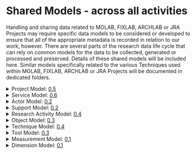 # Shared Models - across all activities
Handling and sharing data related to MOLAB, FIXLAB, ARCHLAB or JRA Projects may require specific data models to be considered or developed to ensure that all of the appropriate metadata is recorded in relation to our work, however. There are several parts of the research data life cycle that can rely on common
models for the data to be collected, generated or processed and preserved. Details of these shared models will be included here. Similar models specifically related to the various Techniques used within MOLAB, FIXLAB, ARCHLAB or JRA Projects will be documented in dedicated folders.
<details>
<summary>Project Model: 
<a href="https://national-gallery.github.io/dynamic-modelling/?url=https://raw.githubusercontent.com/E-RIHS/hs-interoperability/main/Shared%20Models/Project%20Model%20-%20V0.5.tsv">0.5</a>
</summary>
  
## Project Model Details
Relates to models: Object, Actor, Event

| | Date  | Author | Model | Schema | Comment |
| :-----------: | :-----------: | :-----------: | :-----------: | :-----------: | ----------- |
| :heavy_check_mark: | 28-06-2023 | J Padfield | [0.5](https://national-gallery.github.io/dynamic-modelling/?url=https://raw.githubusercontent.com/E-RIHS/hs-interoperability/main/Shared%20Models/Project%20Model%20-%20V0.5.tsv) | [0.5](https://e-rihs.io/schema/project-v0.5.schema.json) | More detailed model further developed after considering the details required during the project application process used in IPERION-HS. The model has been developed in line with developments of the older schema document so that the two now align again. |
|  | 18-04-2023 | J Padfield | [0.4](https://national-gallery.github.io/dynamic-modelling/?url=https://raw.githubusercontent.com/E-RIHS/hs-interoperability/main/Shared%20Models/Project%20Model%20-%20V0.4.tsv) | | More detailed model developed after considering the details required during the project application process used in IPERION-HS. Within this model, the details of any listed objects, samples, sites, etc., that are being examined are only referenced and will need to be collected or defined in a separate form based on the Simple Object Model. |
| | 28-11-2022 | J Padfield | [0.3](https://national-gallery.github.io/dynamic-modelling/?url=https://raw.githubusercontent.com/E-RIHS/hs-interoperability/main/Shared%20Models/Project%20Model%20-%20V0.3.tsv) | [0.3](https://e-rihs.io/schema/project-v0.3.schema.json) | A simplification of the model used as the basis of the initial draft JSON schema document |
| | 24-08-2022 | J Padfield | [0.2](https://national-gallery.github.io/dynamic-modelling/?url=https://raw.githubusercontent.com/E-RIHS/hs-interoperability/main/Shared%20Models/Project%20Model%20-%20V0.2.tsv) | - | Update of the model after further discussion and the assessment of the IPERION HS proposal template. |
| | 17-08-2022 | J Padfield | [0.1](https://national-gallery.github.io/dynamic-modelling/?url=https://raw.githubusercontent.com/E-RIHS/hs-interoperability/main/Shared%20Models/Project%20Model%20-%20V0.1.tsv) | - | Based on task discussions, this is an initial workup of a Project model. The relationships are actually based on CRM properties. The model has been extended to include the notion of the development or versioning of the project through proposal to success or failure. Further work will be required to determine how best to define the Research Questions (ideas that are motivating the project). |
| | <img width=325 /> |<img width=175 /> | <img width=60 /> | <img width=60 /> | <img width=500 /> |
</details>
<details>
<summary>Service Model: 
<a href="https://national-gallery.github.io/dynamic-modelling/?url=https://raw.githubusercontent.com/E-RIHS/hs-interoperability/main/Shared%20Models/Service%20Model%20-%20V0.6.tsv">0.6</a>
</summary>

## Service Model Details

Relates to models: Object, Actor, Equipment, Project
* This includes the concept of a service "Support Activity" as a nested model.

| | Date  | Author | Model | Schema | Comment |
| :-----------: | :-----------: | :-----------: | :-----------: | :-----------: | ----------- |
|:heavy_check_mark: | 09-03-2023 | J Padfield | [0.6](https://national-gallery.github.io/dynamic-modelling/?url=https://raw.githubusercontent.com/E-RIHS/hs-interoperability/main/Shared%20Models/Service%20Model%20-%20V0.6.tsv)  | [0.6](https://e-rihs.io/schema/service-v0.6.schema.json) | Small update to add a field to record optional not for profit Access Unit Costs. |
| :heavy_check_mark: | 08-03-2023 | J Padfield | [0.5](https://national-gallery.github.io/dynamic-modelling/?url=https://raw.githubusercontent.com/E-RIHS/hs-interoperability/main/Shared%20Models/Service%20Model%20-%20V0.5.tsv)  | [0.5](https://e-rihs.io/schema/service-v0.5.schema.json) | Initially an update of model 0.3 to match schema 0.4, but some differences still need to be resolved in relation to the need for a specific service bibliography and a few other minor differences. |
|:heavy_check_mark: | 08-03-2023 | J Padfield |  | [0.4](https://e-rihs.io/schema/service-v0.4.schema.json) | Formatting updates, added some controlled lists, and checked support activity sub-model. |
|:heavy_check_mark: | 03-02-2023 | J Padfield | [0.3](https://national-gallery.github.io/dynamic-modelling/?url=https://raw.githubusercontent.com/E-RIHS/hs-interoperability/main/Shared%20Models/Service%20Model%20-%20V0.3.tsv) | [0.3](https://e-rihs.io/schema/service-v0.3.schema.json) | This model has been updated based on the concept of a Record, which was used to define Tools and services to be listed under E-RIHS.io - a few fields have had some additional examples added - but new metadata fields were also added - the concept of Administration fields was also introduced. |
| :heavy_check_mark: | 12-12-2022 | J Padfield | [0.2](https://national-gallery.github.io/dynamic-modelling/?url=https://raw.githubusercontent.com/E-RIHS/hs-interoperability/main/Shared%20Models/Service%20Model%20-%20V0.2.tsv) | [0.2](https://e-rihs.io/schema/service-v0.2.schema.json) | This model has been updated based on a service form discussed in an E-RIHS IP T3.4 meeting. |
| :heavy_check_mark: | 28-11-2022 | J Padfield | [0.1](https://national-gallery.github.io/dynamic-modelling/?url=https://raw.githubusercontent.com/E-RIHS/hs-interoperability/main/Shared%20Models/Service%20Model%20-%20V0.1.tsv) | [0.1](https://e-rihs.io/schema/service-v0.1.schema.json) | This model represents the core metadata fields required to specifically describe a given Service. Full metadata details of the actual work carried out would need to also include details of related models, such as people, and equipment. |
| | 24-11-2021 | J Padfield | [0.1](https://national-gallery.github.io/dynamic-modelling/?url=https://raw.githubusercontent.com/E-RIHS/hs-interoperability/main/Shared%20Models/Service%20and%20Application%20Simple%20Model%20-%20V0.1.tsv) |  | Original more broad, initial Service and Application model. |
| | <img width=325 /> |<img width=175 /> | <img width=60 /> | <img width=60 /> | <img width=500 /> |
</details>
<details>
<summary>Actor Model: 
<a href="https://national-gallery.github.io/dynamic-modelling/?url=https://raw.githubusercontent.com/E-RIHS/hs-interoperability/main/Actor%20Models/Actor%20Model%20-%20V0.2.tsv">0.2</a>
</summary>

## Actor Model Details

Relates to models: Service, Project, Examination
* To keep things simple the Actor model has been split into two related overlapping Schema: Person and Orginisation

| | Date  | Author | Model | Schema | Comment |
| :-----------: | :-----------: | :-----------: | :-----------: | :-----------: | ----------- |
| :heavy_check_mark: | 18-01-2023 | J Padfield | [0.1](https://national-gallery.github.io/dynamic-modelling/?url=https://raw.githubusercontent.com/E-RIHS/hs-interoperability/main/Shared%20Models/Actor%20Model%20-%20V0.1.tsv) | [0.2O](https://e-rihs.io/schema/organisation-v0.2.schema.json), [0.2P](https://e-rihs.io/schema/person-v0.2.schema.json) | The two schema represent two versions of the Actor model, one for Organisations (O) and one for Person (P) |
| | <img width=325 /> |<img width=175 /> | <img width=60 /> | <img width=60 /> | <img width=500 /> |
</details>
<details>
<summary>Support Model: 
<a href="https://national-gallery.github.io/dynamic-modelling/?url=https://raw.githubusercontent.com/E-RIHS/hs-interoperability/main/Shared%20Models/Support%20Model%20-%20V0.2.tsv">0.2</a>
</summary>

## Support Model Details

Relates to models: Service, Actor, Project

| | Date  | Author | Model | Schema | Comment |
| :-----------: | :-----------: | :-----------: | :-----------: | :-----------: | ----------- |
|:heavy_check_mark: | 08-03-2023 | J Padfield | [0.2](https://national-gallery.github.io/dynamic-modelling/?url=https://raw.githubusercontent.com/E-RIHS/hs-interoperability/main/Shared%20Models/Support%20Model%20-%20V0.2.tsv) |[0.4<sup>*</sup>](https://e-rihs.io/schema/service-v0.4.schema.json) | This model has been simplified as many metadata fields as now covered by the Actor model - <sup>*</sup>Please note this model is actually included as a sub-model in the Services schema. |
| | 11-01-2023 | J Padfield | [0.1](https://national-gallery.github.io/dynamic-modelling/?url=https://raw.githubusercontent.com/E-RIHS/hs-interoperability/main/Shared%20Models/Support%20Model%20-%20V0.1.tsv) | | This model is an initial draft exploring the notion of entities that support services. It has been described as Funding Programme before. It began with the idea of defining the source of funding for a given service, but it has been discussed that different types of support might be provided along with multiple instances so a more flexible relationship is required. Also, actual institutions/organisations can be defined separately as types of Actors so they can be linked or referenced here rather than being defined again. |
| | <img width=475 /> |<img width=175 /> | <img width=60 /> | <img width=60 /> | <img width=400 /> |
</details>
<details>
<summary>Research Activity Model: 
<a href="https://national-gallery.github.io/dynamic-modelling/?url=https://raw.githubusercontent.com/E-RIHS/hs-interoperability/main/Shared%20Models/Research%20Activity%20Model%20-%20V0.4.tsv">0.4</a>
</summary>

## Research Activity Model Details(was Examination Model)

Relates to models: Project, Object, Actor, Event

| | Date  | Author | Model | Schema | Comment |
| :-----------: | :-----------: | :-----------: | :-----------: | :-----------: | ----------- |
| | 04-10-2023 | J Padfield | [0.4](https://national-gallery.github.io/dynamic-modelling/?url=https://raw.githubusercontent.com/E-RIHS/hs-interoperability/main/Shared%20Models/Research%20Activity%20Model%20-%20V0.4.tsv) | | Further extended to improve measurement description, classification and define place to list measurement parameters. Additionally the fields required to add one of more optionally illustrated activity documentation statements has been added." |
| | 30-08-2023 | J Padfield | [0.3](https://national-gallery.github.io/dynamic-modelling/?url=https://raw.githubusercontent.com/E-RIHS/hs-interoperability/main/Shared%20Models/Research%20Activity%20Model%20-%20V0.3.tsv) | | Further clarifcation of the model including the oiption to have multiple "measurements" within a single "Object Examination" |
| | 23-08-2023 | J Padfield | [0.2](https://national-gallery.github.io/dynamic-modelling/?url=https://raw.githubusercontent.com/E-RIHS/hs-interoperability/main/Shared%20Models/Research%20Activity%20Model%20-%20V0.2.tsv) | | The examination model has been extended to cover a more general research activity which can be an examination but could also be a data processing activity. The Tooltips in the model may well be out of date or need adding |
| | 15-09-2022 | J Padfield | [0.1](https://national-gallery.github.io/dynamic-modelling/?url=https://raw.githubusercontent.com/E-RIHS/hs-interoperability/main/Shared%20Models/Examination%20Simple%20Model%20-%20V0.1.tsv) | | This the initial draft model created based on previous discussions related to techniques and equipment. It relates tot he examination of object or archives, further thought is needed to assess what metadata will be useful when considering Archive Examinations. |
| | <img width=475 /> |<img width=175 /> | <img width=60 /> | <img width=60 /> | <img width=400 /> |
</details>
<details>
<summary>Object Model: 
<a href="https://national-gallery.github.io/dynamic-modelling/?url=https://raw.githubusercontent.com/E-RIHS/hs-interoperability/main/Shared%20Models/Object%20Simple%20Model%20-%20V0.3.tsv">0.3</a>
</summary>

## Object Model Details

Relates to models: Actor, Event

| | Date  | Author | Model | Schema | Comment |
| :-----------: | :-----------: | :-----------: | :-----------: | :-----------: | ----------- |
| | 18-04-2023 | J Padfield | [0.3](https://national-gallery.github.io/dynamic-modelling/?url=https://raw.githubusercontent.com/E-RIHS/hs-interoperability/main/Shared%20Models/Object%20Simple%20Model%20-%20V0.3.tsv) | | DRAFT Tidying up the model, checking its use in relation to the Projects model and the broad definition of Focuses of Study |
| | 21-10-2021 | J Padfield | [0.2](https://national-gallery.github.io/dynamic-modelling/?url=https://raw.githubusercontent.com/E-RIHS/hs-interoperability/main/Shared%20Models/Object%20Simple%20Model%20-%20V0.2.tsv) | | Creation of V0.2, added in formatting to improve the clarity of the model and along with increased details of the included fields |
| | 20-10-2021 | J Padfield | [0.1](https://national-gallery.github.io/dynamic-modelling/?url=https://raw.githubusercontent.com/E-RIHS/hs-interoperability/main/Shared%20Models/Object%20Simple%20Model%20-%20V0.1.tsv) | | Creation of the first draft example of a simple object model, based on the Parthenos spreadsheet|
| | <img width=325 /> |<img width=175 /> | <img width=60 /> | <img width=60 /> | <img width=500 /> |
</details>
<details>
<summary>Technique Model: 
<a href="https://national-gallery.github.io/dynamic-modelling/?url=https://raw.githubusercontent.com/E-RIHS/hs-interoperability/main/Shared%20Models/Technique%20Model%20-%20V0.4.tsv">0.4</a>
</summary>

## Technique Model Details

Relates to models: Object, Measurement

| | Date  | Author | Model | Schema | Comment |
| :-----------: | :-----------: | :-----------: | :-----------: | :-----------: | ----------- |
| :heavy_check_mark: | 31-05-2023 | All | [0.4](https://national-gallery.github.io/dynamic-modelling/?url=https://raw.githubusercontent.com/E-RIHS/hs-interoperability/main/Shared%20Models/Technique%20Model%20-%20V0.4.tsv) | [0.4](https://e-rihs.io/schema/technique-v0.4.schema.json) | Simplified model - extended SKOS type description. |
|| 23-06-2022 | J Padfield | [0.3](https://national-gallery.github.io/dynamic-modelling/?url=https://raw.githubusercontent.com/E-RIHS/hs-interoperability/main/Shared%20Models/Technique%20Model%20-%20V0.3.tsv)|| Simplified to a general technique rather than specific details related to equipment etc.|
|| 24-11-2021 | J Padfield | [0.2](https://national-gallery.github.io/dynamic-modelling/?url=https://raw.githubusercontent.com/E-RIHS/hs-interoperability/main/Shared%20Models/Technique%20Model%20-%20V0.2.tsv) || First generic draft - designed to cover a range of different techniques - more targeted models may be required. |
|| 02-11-2021 | S Sotiropoulou | 0.1 | - | Initial draft |
|| <img width=140/> |<img width=125/> | <img width=60/> | <img width=60/> | |
</details>
<details>
<summary>Tool Model: 
<a href="https://national-gallery.github.io/dynamic-modelling/?url=https://raw.githubusercontent.com/E-RIHS/hs-interoperability/main/Shared%20Models/Tool%20Model%20-%20V0.3.tsv">0.3</a>
</summary>

## Tool Model Details (Was Equipment)

Relates to models: Object, Measurement
* Changed to a Tool model to include the concept of software and hardware
* The idea of a tool is just generic and, as they can be nested, this model can also cover the broader idea of Facilities and Platforms of equipment and software.
* Please note when details of people need to be included in relation to those hosting or running a given tool are required, then one needs to consider the Service model

| | Date  | Author | Model | Schema | Comment |
| :-----------: | :-----------: | :-----------: | :-----------: | :-----------: | ----------- |
| :heavy_check_mark: | 19/07/23 | Joe & Wim | [0.3](https://national-gallery.github.io/dynamic-modelling/?url=https://raw.githubusercontent.com/E-RIHS/hs-interoperability/main/Shared%20Models/Tool%20Model%20-%20V0.3.tsv)| [0.3E](https://e-rihs.io/schema/equipment-v0.3.schema.json), [0.3S](https://e-rihs.io/schema/software-v0.3.schema.json) | Moved to the generic Tool concept rather than just equipment and updated model slightly to match the schema. Two schemas have been produced for this model, one for Equipment and one for Software. |
|| 14/06/23 | All | [0.3](https://national-gallery.github.io/dynamic-modelling/?url=https://raw.githubusercontent.com/E-RIHS/hs-interoperability/main/Shared%20Models/Equipment%20Model%20-%20V0.3.tsv)| - | Split the notion of Equipment into Equipment(E)/Software(S) under the notion of Tools. Also extended the model slightly. |
|| 21/03/23 | J Padfield | [0.2](https://national-gallery.github.io/dynamic-modelling/?url=https://raw.githubusercontent.com/E-RIHS/hs-interoperability/main/Shared%20Models/Equipment%20Model%20-%20V0.2.tsv)| - | Extended slightly but also made more generic. |
|| 23/06/22 | J Padfield | [0.1](https://national-gallery.github.io/dynamic-modelling/?url=https://raw.githubusercontent.com/E-RIHS/hs-interoperability/main/Shared%20Models/Equipment%20Model%20-%20V0.1.tsv)| - | Simplified draft for a general piece of equipment etc. |
|| <img width=140/> |<img width=125/> | <img width=60/> | <img width=60/> | |
</details>
<details>
<summary>Measurement Model: 
<a href="https://national-gallery.github.io/dynamic-modelling/?url=https://raw.githubusercontent.com/E-RIHS/hs-interoperability/main/Shared%20Models/Measurement%20Simple%20Model%20-%20V0.1.tsv">0.1</a>
</summary>

## Measurement Model Details

Relates to models: Access, Project, Technique, Service

| Date  | Author | Version | Link | Comment |
| :-----------: | :-----------: | :-----------: | :-----------: | ----------- |
| 10-11-2021 | S Sotiropoulou | 0.1 |[LINK](https://national-gallery.github.io/dynamic-modelling/?url=https://raw.githubusercontent.com/E-RIHS/hs-interoperability/main/Shared%20Models/Measurement%20Simple%20Model%20-%20V0.1.tsv)
| <img width=110/> |<img width=90/> | <img width=60/> | <img width=60/> | |
</details>
<details>
<summary>Dimension Model: 
<a href="https://national-gallery.github.io/dynamic-modelling/?url=https://raw.githubusercontent.com/E-RIHS/hs-interoperability/main/Shared%20Models/Dimension%20Model%20-%20V0.1.tsv">0.1</a>
</summary>

## Dimension Model Details

Relates to models: Access, Project, Technique, Service

| Date  | Author | Version | Link | Comment |
| :-----------: | :-----------: | :-----------: | :-----------: | ----------- |
| 16-03-2023 | J Padfield | 0.1 |[LINK](https://national-gallery.github.io/dynamic-modelling/?url=https://raw.githubusercontent.com/E-RIHS/hs-interoperability/main/Shared%20Models/Dimension%20Model%20-%20V0.1.tsv)
| <img width=110/> |<img width=90/> | <img width=60/> | <img width=60/> | |
</details>
